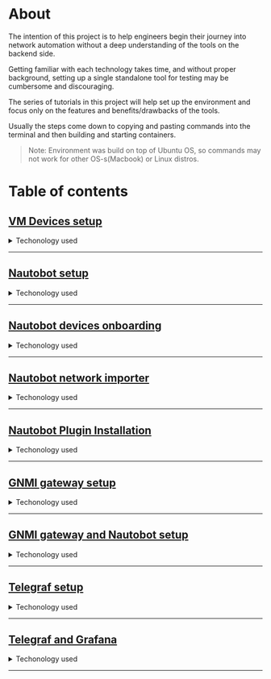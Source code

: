 # About

The intention of this project is to help engineers begin their journey into network automation without a deep understanding of the tools on the backend side.

Getting familiar with each technology takes time, and without proper background, setting up a single standalone tool for testing may be cumbersome and discouraging.

The series of tutorials in this project will help set up the environment and focus only on the features and benefits/drawbacks of the tools.

Usually the steps come down to copying and pasting commands into the terminal and then building and starting containers.

> Note: Environment was build on top of Ubuntu OS, so commands may not work for other OS-s(Macbook) or Linux distros.


# Table of contents

## [VM Devices setup](./01-VM-Devices-setup)

<details><summary>Techonology used</summary>

- Arista
- KVM
- Linux Bridging brctl
- virsh
</details>

------------------------------------------------------------------

## [Nautobot setup](./02-Nautobot-setup)

<details><summary>Techonology used</summary>

- Nautobot 
- GIT
- Docker
- docker-compose
- Python3
</details>

-------------------------------------------------------------------------

## [Nautobot devices onboarding](./03-Nautobot-devices-onboarding)

<details><summary>Techonology used</summary>

- Nautobot 
- GIT
- Docker
- docker-compose
- Python3
- Nauotobot Plugin - device onboarding
</details>

-------------------------------------------------------------------------

## [Nautobot network importer](./04-Nautobot-network-importer)

<details><summary>Techonology used</summary>

- Nautobot
- GIT
- Docker
- docker-compose
- Python3
- Network importer
</details>

-------------------------------------------------------------------------

## [Nautobot Plugin Installation](./05-Nautobot-custom-plugin-installation)

<details><summary>Techonology used</summary>

- Nautobot
- GIT
- Docker
- docker-compose
- Python3
- Nauotobot Plugin - Interfaces telemetry
- Nauotobot Plugin - SSOT(Single Source of Truth)
</details>

-------------------------------------------------------------------------

## [GNMI gateway setup](./06-GNMI-gateway)

<details><summary>Techonology used</summary>

- GIT
- docker-compose
- GNMI gateway
- Prometheus
</details>

-------------------------------------------------------------------------

## [GNMI gateway and Nautobot setup](./07-GNMI-gateway-and-Nautobot)

<details><summary>Techonology used</summary>

- Nautobot
- GIT
- docker-compose
- Python3
- GNMI gateway
- Nautobot GO client
- Nauotobot Plugin - Interfaces telemetry
</details>

-------------------------------------------------------------------------

## [Telegraf setup](./08-Telegraf-setup)

<details><summary>Techonology used</summary>

- Telegraf
- SNMP
- Prometheus
</details>

-------------------------------------------------------------------------

## [Telegraf and Grafana](./09-Telegraf-and-Grafana)

<details><summary>Techonology used</summary>

- Telegraf
- SNMP
- Prometheus
- Grafana
</details>

-------------------------------------------------------------------------
